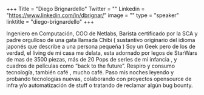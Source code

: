 +++
Title = "Diego Brignardello"
Twitter = ""
Linkedin = "https://www.linkedin.com/in/dbrignar/"
image = ""
type = "speaker"
linktitle = "diego-brignardello"
+++

Ingeniero en Computación, COO de Netlabs, Barista certificado por la SCA y padre orgulloso de una gata llamada Chibi ( sustantivo originario del idioma japonés que describe a una persona pequeña ) Soy un Geek pero de los de verdad, el living de mi casa me delata, esta adornado por legos de StarWars de mas de 3500 piezas, más de 20 Pops de series de mi infancia , y cuadros de películas como “back to the future”. Respiro y consumo tecnología, también café , mucho café.
Paso mis noches leyendo y probando tecnologías nuevas, colaborando con proyectos opensource de infra y/o automatización de stuff o tratando de reclamar algún bug bounty.